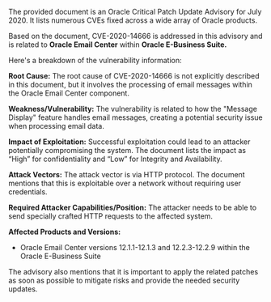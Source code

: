 The provided document is an Oracle Critical Patch Update Advisory for July 2020. It lists numerous CVEs fixed across a wide array of Oracle products. 

Based on the document, CVE-2020-14666 is addressed in this advisory and is related to **Oracle Email Center** within **Oracle E-Business Suite.**

Here's a breakdown of the vulnerability information:

**Root Cause:**
The root cause of CVE-2020-14666 is not explicitly described in this document, but it involves the processing of email messages within the Oracle Email Center component.

**Weakness/Vulnerability:**
The vulnerability is related to how the "Message Display" feature handles email messages, creating a potential security issue when processing email data.

**Impact of Exploitation:**
Successful exploitation could lead to an attacker potentially compromising the system. The document lists the impact as “High” for confidentiality and “Low” for Integrity and Availability.

**Attack Vectors:**
The attack vector is via HTTP protocol. The document mentions that this is exploitable over a network without requiring user credentials.

**Required Attacker Capabilities/Position:**
The attacker needs to be able to send specially crafted HTTP requests to the affected system.

**Affected Products and Versions:**

*   Oracle Email Center versions 12.1.1-12.1.3 and 12.2.3-12.2.9 within the Oracle E-Business Suite

The advisory also mentions that it is important to apply the related patches as soon as possible to mitigate risks and provide the needed security updates.